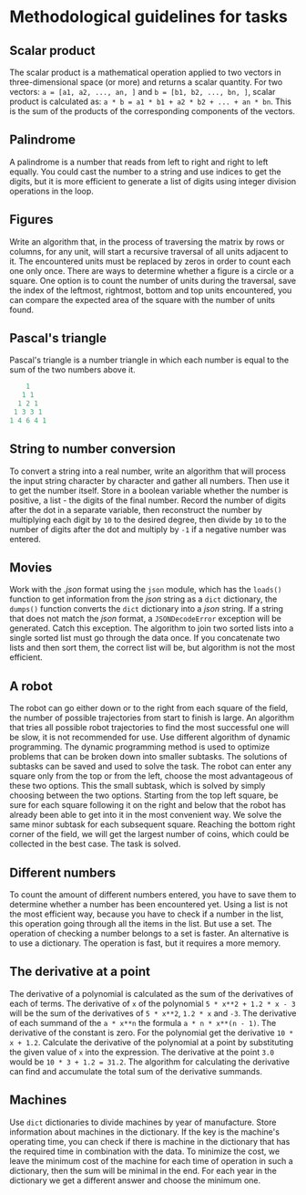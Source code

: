 # Methodological guidelines for tasks

## Scalar product

The scalar product is a mathematical operation applied to two vectors in
three-dimensional space (or more) and returns a scalar quantity.
For two vectors: `a = [a1, a2, ..., an, ]` and `b = [b1, b2, ..., bn, ]`, scalar
product is calculated as: `a * b = a1 * b1 + a2 * b2 + ... + an * bn`.
This is the sum of the products of the corresponding components of the vectors.

## Palindrome

A palindrome is a number that reads from left to right and right to left
equally.
You could cast the number to a string and use indices to get the digits, but it
is more efficient to generate a list of digits using integer division operations
in the loop.

## Figures

Write an algorithm that, in the process of traversing the matrix by rows or
columns, for any unit, will start a recursive traversal of all units adjacent to
it.
The encountered units must be replaced by zeros in order to count each one only
once.
There are ways to determine whether a figure is a circle or a square.
One option is to count the number of units during the traversal, save the index
of the leftmost, rightmost, bottom and top units encountered, you can compare
the expected area of the square with the number of units found.

## Pascal's triangle

Pascal's triangle is a number triangle in which each number is equal to the sum
of the two numbers above it.

```python
    1
   1 1
  1 2 1
 1 3 3 1
1 4 6 4 1
```

## String to number conversion

To convert a string into a real number, write an algorithm that will process the
input string character by character and gather all numbers.
Then use it to get the number itself.
Store in a boolean variable whether the number is positive, a list - the digits
of the final number.
Record the number of digits after the dot in a separate variable, then
reconstruct the number by multiplying each digit by `10` to the desired degree,
then divide by `10` to the number of digits after the dot and multiply by `-1`
if a negative number was entered.

## Movies

Work with the *.json* format using the `json` module, which has the `loads()`
function to get information from the *json* string as a `dict` dictionary, the
`dumps()` function converts the `dict` dictionary into a *json* string.
If a string that does not match the *json* format, a `JSONDecodeError` exception
will be generated.
Catch this exception.
The algorithm to join two sorted lists into a single sorted list must go through
the data once.
If you concatenate two lists and then sort them, the correct list will be, but
algorithm is not the most efficient.

## A robot

The robot can go either down or to the right from each square of the field, the
number of possible trajectories from start to finish is large.
An algorithm that tries all possible robot trajectories to find the most
successful one will be slow, it is not recommended for use.
Use different algorithm of dynamic programming.
The dynamic programming method is used to optimize problems that can be broken
down into smaller subtasks.
The solutions of subtasks can be saved and used to solve the task.
The robot can enter any square only from the top or from the left, choose the
most advantageous of these two options.
This the small subtask, which is solved by simply choosing between the two
options.
Starting from the top left square, be sure for each square following it on the
right and below that the robot has already been able to get into it in the most
convenient way.
We solve the same minor subtask for each subsequent square.
Reaching the bottom right corner of the field, we will get the largest number of
coins, which could be collected in the best case.
The task is solved.

## Different numbers

To count the amount of different numbers entered, you have to save them to
determine whether a number has been encountered yet.
Using a list is not the most efficient way, because you have to check if a
number in the list, this operation going through all the items in the list.
But use a set.
The operation of checking a number belongs to a set is faster.
An alternative is to use a dictionary.
The operation is fast, but it requires a more memory.

## The derivative at a point

The derivative of a polynomial is calculated as the sum of the derivatives of
each of terms.
The derivative of `x` of the polynomial `5 * x**2 + 1.2 * x - 3` will be the sum
of the derivatives of `5 * x**2`, `1.2 * x` and `-3`.
The derivative of each summand of the `a * x**n` the formula
`a * n * x**(n - 1)`.
The derivative of the constant is zero.
For the polynomial get the derivative `10 * x + 1.2`.
Calculate the derivative of the polynomial at a point by substituting the given
value of `x` into the expression.
The derivative at the point `3.0` would be `10 * 3 + 1.2 = 31.2`.
The algorithm for calculating the derivative can find and accumulate the total
sum of the derivative summands.

## Machines

Use `dict` dictionaries to divide machines by year of manufacture.
Store information about machines in the dictionary.
If the key is the machine's operating time, you can check if there is machine in
the dictionary that has the required time in combination with the data.
To minimize the cost, we leave the minimum cost of the machine for each time of
operation in such a dictionary, then the sum will be minimal in the end.
For each year in the dictionary we get a different answer and choose the minimum
one.
